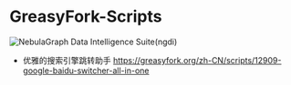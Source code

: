 
  # GreasyFork-Scripts

<picture>
  <source media="(prefers-color-scheme: dark)" srcset="https://pic1.zhimg.com/70/v2-70afdaa8d4b565185442aefc03410606_1440w.avis?source=172ae18b">
  <img alt="NebulaGraph Data Intelligence Suite(ngdi)" src="https://pic1.zhimg.com/70/v2-70afdaa8d4b565185442aefc03410606_1440w.avis?source=172ae18b">
</picture>
<p align="center">



- 优雅的搜索引擎跳转助手 https://greasyfork.org/zh-CN/scripts/12909-google-baidu-switcher-all-in-one
